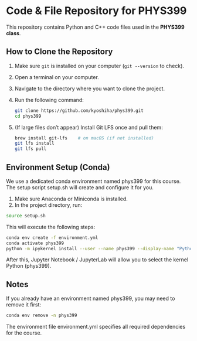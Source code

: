 # Code & File Repository for PHYS399

This repository contains Python and C++ code files used in the **PHYS399 class**.

## How to Clone the Repository

1. Make sure `git` is installed on your computer (`git --version` to check).
2. Open a terminal on your computer.
3. Navigate to the directory where you want to clone the project.
4. Run the following command:

   ```bash
   git clone https://github.com/kyoshiha/phys399.git
   cd phys399
   ```
5. (If large files don’t appear) Install Git LFS once and pull them:

   ```bash
   brew install git-lfs    # on macOS (if not installed)
   git lfs install
   git lfs pull
   ```

## Environment Setup (Conda)

We use a dedicated conda environment named phys399 for this course.
The setup script setup.sh will create and configure it for you.

1.	Make sure Anaconda or Miniconda is installed.
2.	In the project directory, run:

   ```bash
   source setup.sh
   ```

This will execute the following steps:
   ```bash
   conda env create -f environment.yml
   conda activate phys399
   python -m ipykernel install --user --name phys399 --display-name "Python (phys399)"
   ```
After this, Jupyter Notebook / JupyterLab will allow you to select the kernel Python (phys399).

## Notes

If you already have an environment named phys399, you may need to remove it first:
  ```bash
  conda env remove -n phys399
  ```
The environment file environment.yml specifies all required dependencies for the course.
